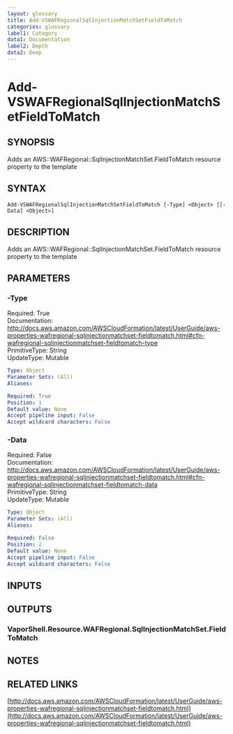 ```yaml
---
layout: glossary
title: Add-VSWAFRegionalSqlInjectionMatchSetFieldToMatch
categories: glossary
label1: Category
data1: Documentation
label2: Depth
data2: Deep
---
```


# Add-VSWAFRegionalSqlInjectionMatchSetFieldToMatch

## SYNOPSIS
Adds an AWS::WAFRegional::SqlInjectionMatchSet.FieldToMatch resource property to the template

## SYNTAX

```
Add-VSWAFRegionalSqlInjectionMatchSetFieldToMatch [-Type] <Object> [[-Data] <Object>]
```

## DESCRIPTION
Adds an AWS::WAFRegional::SqlInjectionMatchSet.FieldToMatch resource property to the template

## PARAMETERS

### -Type
Required: True    
Documentation: http://docs.aws.amazon.com/AWSCloudFormation/latest/UserGuide/aws-properties-wafregional-sqlinjectionmatchset-fieldtomatch.html#cfn-wafregional-sqlinjectionmatchset-fieldtomatch-type    
PrimitiveType: String    
UpdateType: Mutable

```yaml
Type: Object
Parameter Sets: (All)
Aliases: 

Required: True
Position: 1
Default value: None
Accept pipeline input: False
Accept wildcard characters: False
```

### -Data
Required: False    
Documentation: http://docs.aws.amazon.com/AWSCloudFormation/latest/UserGuide/aws-properties-wafregional-sqlinjectionmatchset-fieldtomatch.html#cfn-wafregional-sqlinjectionmatchset-fieldtomatch-data    
PrimitiveType: String    
UpdateType: Mutable

```yaml
Type: Object
Parameter Sets: (All)
Aliases: 

Required: False
Position: 2
Default value: None
Accept pipeline input: False
Accept wildcard characters: False
```

## INPUTS

## OUTPUTS

### VaporShell.Resource.WAFRegional.SqlInjectionMatchSet.FieldToMatch

## NOTES

## RELATED LINKS

[http://docs.aws.amazon.com/AWSCloudFormation/latest/UserGuide/aws-properties-wafregional-sqlinjectionmatchset-fieldtomatch.html](http://docs.aws.amazon.com/AWSCloudFormation/latest/UserGuide/aws-properties-wafregional-sqlinjectionmatchset-fieldtomatch.html)


